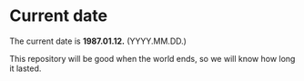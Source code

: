 # Current date

The current date is **1987.01.12.** (YYYY.MM.DD.)

This repository will be good when the world ends, so we will know how long it lasted.